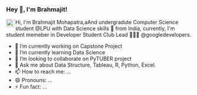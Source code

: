 ### Hey 👋, I'm Brahmajit!

<a href="https://www.linkedin.com/in/brahmajit-mohapatra-730743169" rel="nofollow">
  <img align="left" alt="Brahmajit's LinkdeIN" width="22px" src="https://camo.githubusercontent.com/d659d2bac00c01b42bffbae84bdc121e828b8fecd5b4949ffa2575f5d9e4a371/68747470733a2f2f63646e2e6a7364656c6976722e6e65742f6e706d2f73696d706c652d69636f6e734076332f69636f6e732f6c696e6b6564696e2e737667" data-canonical-src="https://cdn.jsdelivr.net/npm/simple-icons@v3/icons/linkedin.svg" style="max-width:100%;">
</a>


Hi, I'm Brahmajit Mohapatra,aAnd undergradute Computer Science student @LPU with Data Science skills 🚀 from India, currently, I'm student memeber in Developer Student Club Lead 🙍🏽‍♂️ @googledevelopers. 

- 🔭 I’m currently working on Capstone Project
- 🌱 I’m currently learning Data Science 
- 👯 I’m looking to collaborate on PyTUBER project
- 💬 Ask me about Data Structure, Tableau, R, Python, Excel.
- 📫 How to reach me: ...
- 😄 Pronouns: ...
- ⚡ Fun fact: ...

